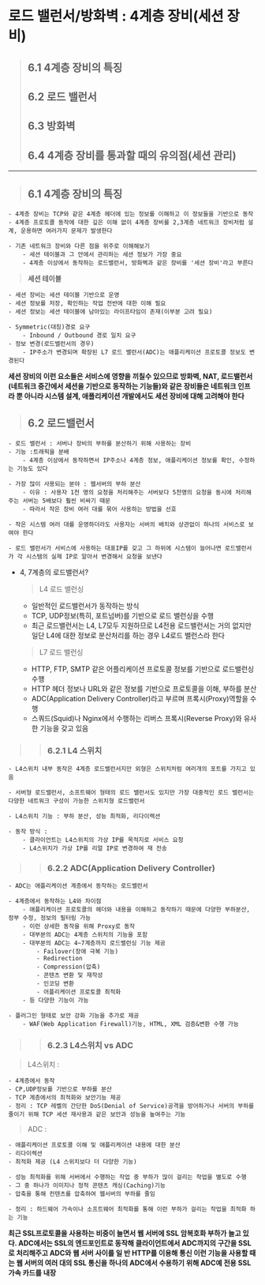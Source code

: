 # 로드 밸런서/방화벽 : 4계층 장비(세션 장비)

> ## 6.1 4계층 장비의 특징
> ## 6.2 로드 밸런서
> ## 6.3 방화벽
> ## 6.4 4계층 장비를 통과할 때의 유의점(세션 관리)
---
> ## 6.1 4계층 장비의 특징
    - 4계층 장비는 TCP와 같은 4계층 헤더에 있는 정보를 이해하고 이 정보들을 기반으로 동작
    - 4계층 프로토콜 동작에 대한 깊은 이해 없이 4계층 장비를 2,3계층 네트워크 장비처럼 설계, 운용하면 여러가지 문제가 발생한다

    - 기존 네트워크 장비와 다른 점을 위주로 이해해보기
        - 세션 테이블과 그 안에서 관리하는 세션 정보가 가장 중요
        - 4계층 이상에서 동작하는 로드밸런서, 방화벽과 같은 장비를 '세션 장비'라고 부른다

> __세션 테이블__

    - 세션 장비는 세션 테이블 기반으로 운영
    - 세션 정보를 저장, 확인하는 작업 전반에 대한 이해 필요
    - 세션 정보는 세션 테이블에 남아있는 라이프타임이 존재(이부분 고려 필요)

    - Symmetric(대칭)경로 요구
        - Inbound / Outbound 경로 일치 요구
    - 정보 변경(로드밸런서의 경우)
        - IP주소가 변경되며 확장된 L7 로드 밸런서(ADC)는 애플리케이션 프로토콜 정보도 변경된다

__세션 장비의 이런 요소들은 서비스에 영향을 끼칠수 있으므로 방화벽, NAT, 로드밸런서(네트워크 중간에서 세션을 기반으로 동작하는 기능들)와 같은 장비들은 네트워크 인프라 뿐 아니라 시스템 설계, 애플리케이션 개발에서도 세션 장비에 대해 고려해야 한다__

> ## 6.2 로드밸런서
    - 로드 밸런서 : 서버나 장비의 부하를 분산하기 위해 사용하는 장비
    - 기능 :트래픽을 분배
        - 4계층 이상에서 동작하면서 IP주소나 4계층 정보, 애플리케이션 정보를 확인, 수정하는 기능도 있다

    - 가장 많이 사용되는 분야 : 웹서버의 부하 분산
        - 이유 : 사용자 1천 명의 요청을 처리해주는 서버보다 5천명의 요청을 동시에 처리해주는 서버는 5배보다 훨씬 비싸기 때문
        - 따라서 작은 장비 여러 대를 묶어 사용하는 방법을 선호

    - 작은 시스템 여러 대를 운영하더라도 사용자는 서버의 배치와 상관없이 하나의 서비스로 보여야 한다

    - 로드 밸런서가 서비스에 사용하는 대표IP를 갖고 그 하위에 시스템이 늘어나면 로드밸런서가 각 시스템의 실제 IP로 알아서 변경해서 요청을 보낸다
- 4, 7계층의 로드밸런서?
    > L4 로드 밸런싱
    - 일반적인 로드밸런서가 동작하는 방식
    - TCP, UDP정보(특히, 포트넘버)를 기반으로 로드 밸런싱을 수행
    - 최근 로드밸런서는 L4, L7모두 지원하므로 L4전용 로드밸런서는 거의 없지만 일단 L4에 대한 정보로 분산처리를 하는 경우 L4로드 밸런스라 한다

    > L7 로드 밸런싱
    - HTTP, FTP, SMTP 같은 어플리케이션 프로토콜 정보를 기반으로 로드밸런싱 수행
    - HTTP 헤더 정보나 URL와 같은 정보를 기반으로 프로토콜을 이해, 부하를 분산
    - ADC(Application Delivery Controller)라고 부르며 프록시(Proxy)역할을 수행
    - 스쿼드(Squid)나 Nginx에서 수행하는 리버스 프록시(Reverse Proxy)와 유사한 기능을 갖고 있음

>> ### 6.2.1 L4 스위치
    - L4스위치 내부 동작은 4계층 로드밸런서지만 외형은 스위치처럼 여러개의 포트를 가지고 있음

    - 서버형 로드밸런서, 소프트웨어 형태의 로드 밸런서도 있지만 가장 대중적인 로드 밸런서는 다양한 네트워크 구성이 가능한 스위치형 로드밸런서

    - L4스위치 기능 : 부하 분산, 성능 최적화, 리다이렉션

    - 동작 방식 :
        - 클라이언트는 L4스위치의 가상 IP를 목적지로 서비스 요청
        - L4스위치가 가상 IP를 리얼 IP로 변경하여 재 전송

>> ### 6.2.2 ADC(Application Delivery Controller)
    - ADC는 애플리케이션 계층에서 동작하는 로드밸런서

    - 4계층에서 동작하는 L4와 차이점
        - 애플리케이션 프로토콜의 헤더와 내용을 이해하고 동작하기 때문에 다양한 부하분산, 정부 수정, 정보의 필터링 가능
        - 이런 상세한 동작을 위해 Proxy로 동작
        - 대부분의 ADC는 4계층 스위치의 기능을 포함
        - 대부분의 ADC는 4~7계층까지 로드밸런싱 기능 제공
            - Failover(장애 극복 기능)
            - Redirection
            - Compression(압축)
            - 콘텐츠 변환 및 재작성
            - 인코딩 변환
            - 어플리케이션 프로토콜 최적화
        - 등 다양한 기능이 가능

    - 플러그인 형태로 보안 강화 기능을 추가로 제공 
        - WAF(Web Application Firewall)기능, HTML, XML 검증&변환 수행 가능

>> ### 6.2.3 L4스위치 vs ADC 

> L4스위치 : 

    - 4계층에서 동작
    - CP,UDP정보를 기반으로 부하를 분산
    - TCP 계층에서의 최적화와 보안기능 제공
    - 정리 : TCP 레벨의 간단한 DoS(Denial of Service)공격을 방어하거나 서버의 부하를 줄이기 위해 TCP 세션 재사용과 같은 보안과 성능을 높여주는 기능

> ADC :

    - 애플리케이션 프로토콜 이해 및 애플리케이션 내용에 대한 분산
    - 리다이렉션
    - 최적화 제공 (L4 스위치보다 더 다양한 기능)

    - 성능 최적화를 위해 서버에서 수행하는 작업 중 부하가 많이 걸리는 작업을 별도로 수행
    - 그 중 하나가 이미지나 정적 콘텐츠 캐싱(Caching)기능
    - 압축을 통해 컨텐츠를 압축하여 웹서버의 부하를 줄임

    - 정리 : 하드웨어 가속이나 소프트웨어 최적화를 통해 이런 부하가 걸리는 작업을 최적화 하는 기능

__최근 SSL프로토콜을 사용하는 비중이 늘면서 웹 서버에 SSL 암복호화 부하가 늘고 있다. 
ADC에서는 SSL의 엔드포인트로 동작해 클라이언트에서 ADC까지의 구간을 SSL로 처리해주고 ADC와 웹 서버 사이를 일 반 HTTP를 이용해 통신
이런 기능을 사용할 때는 웹 서버의 여러 대의 SSL 통신을 하나의 ADC에서 수용하기 위해 ADC예 전용 SSL 가속 카드를 내장__

